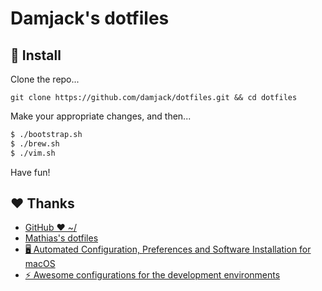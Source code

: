 # Damjack's dotfiles

## :rocket: Install

Clone the repo...

`git clone https://github.com/damjack/dotfiles.git && cd dotfiles`

Make your appropriate changes, and then...

```sh
$ ./bootstrap.sh
$ ./brew.sh
$ ./vim.sh
```

Have fun!

## :heart: Thanks

- [GitHub ❤ ~/](https://dotfiles.github.io/)
- [Mathias's dotfiles](https://github.com/mathiasbynens/dotfiles)
- [🖥️ Automated Configuration, Preferences and Software Installation for macOS](https://github.com/atomantic/dotfiles)
- [⚡️ Awesome configurations for the development environments](https://github.com/posquit0/dotfiles)
